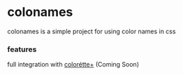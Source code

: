 # colonames
colonames is a simple project for using color names in css

### features
full integration with [colorétte+](https://github.com/Colonames-By-Kanshen) (Coming Soon)
